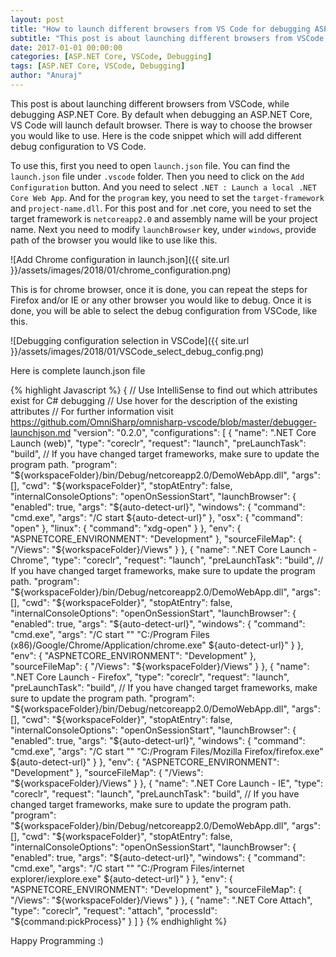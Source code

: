 ```yaml
---
layout: post
title: "How to launch different browsers from VS Code for debugging ASP.NET Core"
subtitle: "This post is about launching different browsers from VSCode, while debugging ASP.NET Core. By default when debugging an ASP.NET Core, VS Code will launch default browser. There is way to choose the browser you would like to use."
date: 2017-01-01 00:00:00
categories: [ASP.NET Core, VSCode, Debugging]
tags: [ASP.NET Core, VSCode, Debugging]
author: "Anuraj"
---
```

This post is about launching different browsers from VSCode, while debugging ASP.NET Core. By default when debugging an ASP.NET Core, VS Code will launch default browser. There is way to choose the browser you would like to use. Here is the code snippet which will add different debug configuration to VS Code. 

To use this, first you need to open `launch.json` file. You can find the `launch.json` file under `.vscode` folder. Then you need to click on the `Add Configuration` button. And you need to select `.NET : Launch a local .NET Core Web App`. And for the `program` key, you need to set the `target-framework` and `project-name.dll`. For this post and for .net core, you need to set the target framework is `netcoreapp2.0` and assembly name will be your project name. Next you need to modify `launchBrowser` key, under `windows`, provide path of the browser you would like to use like this.

![Add Chrome configuration in launch.json]({{ site.url }}/assets/images/2018/01/chrome_configuration.png)

This is for chrome browser, once it is done, you can repeat the steps for Firefox and/or IE or any other browser you would like to debug. Once it is done, you will be able to select the debug configuration from VSCode, like this.

![Debugging configuration selection in VSCode]({{ site.url }}/assets/images/2018/01/VSCode_select_debug_config.png)

Here is complete launch.json file

{% highlight Javascript %}
{
   // Use IntelliSense to find out which attributes exist for C# debugging
   // Use hover for the description of the existing attributes
   // For further information visit https://github.com/OmniSharp/omnisharp-vscode/blob/master/debugger-launchjson.md
   "version": "0.2.0",
   "configurations": [
        {
            "name": ".NET Core Launch (web)",
            "type": "coreclr",
            "request": "launch",
            "preLaunchTask": "build",
            // If you have changed target frameworks, make sure to update the program path.
            "program": "${workspaceFolder}/bin/Debug/netcoreapp2.0/DemoWebApp.dll",
            "args": [],
            "cwd": "${workspaceFolder}",
            "stopAtEntry": false,
            "internalConsoleOptions": "openOnSessionStart",
            "launchBrowser": {
                "enabled": true,
                "args": "${auto-detect-url}",
                "windows": {
                    "command": "cmd.exe",
                    "args": "/C start ${auto-detect-url}"
                },
                "osx": {
                    "command": "open"
                },
                "linux": {
                    "command": "xdg-open"
                }
            },
            "env": {
                "ASPNETCORE_ENVIRONMENT": "Development"
            },
            "sourceFileMap": {
                "/Views": "${workspaceFolder}/Views"
            }
        },
        {
            "name": ".NET Core Launch - Chrome",
            "type": "coreclr",
            "request": "launch",
            "preLaunchTask": "build",
            // If you have changed target frameworks, make sure to update the program path.
            "program": "${workspaceFolder}/bin/Debug/netcoreapp2.0/DemoWebApp.dll",
            "args": [],
            "cwd": "${workspaceFolder}",
            "stopAtEntry": false,
            "internalConsoleOptions": "openOnSessionStart",
            "launchBrowser": {
                "enabled": true,
                "args": "${auto-detect-url}",
                "windows": {
                    "command": "cmd.exe",
                    "args": "/C start \"\" \"C:/Program Files (x86)/Google/Chrome/Application/chrome.exe\" ${auto-detect-url}"
                }
            },
            "env": {
                "ASPNETCORE_ENVIRONMENT": "Development"
            },
            "sourceFileMap": {
                "/Views": "${workspaceFolder}/Views"
            }
        },
        {
            "name": ".NET Core Launch - Firefox",
            "type": "coreclr",
            "request": "launch",
            "preLaunchTask": "build",
            // If you have changed target frameworks, make sure to update the program path.
            "program": "${workspaceFolder}/bin/Debug/netcoreapp2.0/DemoWebApp.dll",
            "args": [],
            "cwd": "${workspaceFolder}",
            "stopAtEntry": false,
            "internalConsoleOptions": "openOnSessionStart",
            "launchBrowser": {
                "enabled": true,
                "args": "${auto-detect-url}",
                "windows": {
                    "command": "cmd.exe",
                    "args": "/C start \"\" \"C:/Program Files/Mozilla Firefox/firefox.exe\" ${auto-detect-url}"
                }
            },
            "env": {
                "ASPNETCORE_ENVIRONMENT": "Development"
            },
            "sourceFileMap": {
                "/Views": "${workspaceFolder}/Views"
            }
        },
        {
            "name": ".NET Core Launch - IE",
            "type": "coreclr",
            "request": "launch",
            "preLaunchTask": "build",
            // If you have changed target frameworks, make sure to update the program path.
            "program": "${workspaceFolder}/bin/Debug/netcoreapp2.0/DemoWebApp.dll",
            "args": [],
            "cwd": "${workspaceFolder}",
            "stopAtEntry": false,
            "internalConsoleOptions": "openOnSessionStart",
            "launchBrowser": {
                "enabled": true,
                "args": "${auto-detect-url}",
                "windows": {
                    "command": "cmd.exe",
                    "args": "/C start \"\" \"C:/Program Files/internet explorer/iexplore.exe\" ${auto-detect-url}"
                }
            },
            "env": {
                "ASPNETCORE_ENVIRONMENT": "Development"
            },
            "sourceFileMap": {
                "/Views": "${workspaceFolder}/Views"
            }
        },
        {
            "name": ".NET Core Attach",
            "type": "coreclr",
            "request": "attach",
            "processId": "${command:pickProcess}"
        }
    ]
}
{% endhighlight %}

Happy Programming :)